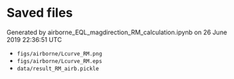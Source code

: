 # Saved files 


Generated by airborne_EQL_magdirection_RM_calculation.ipynb on 26 June 2019 22:36:51 UTC

*  `figs/airborne/Lcurve_RM.png` 
*  `figs/airborne/Lcurve_RM.eps` 
*  `data/result_RM_airb.pickle` 
